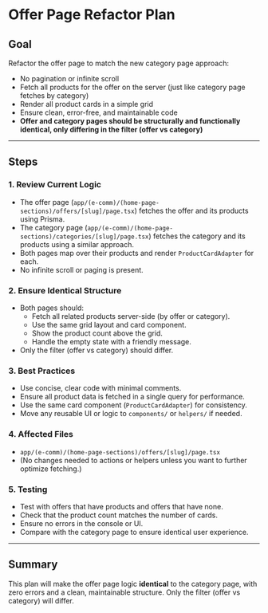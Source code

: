 # Offer Page Refactor Plan

## Goal
Refactor the offer page to match the new category page approach:
- No pagination or infinite scroll
- Fetch all products for the offer on the server (just like category page fetches by category)
- Render all product cards in a simple grid
- Ensure clean, error-free, and maintainable code
- **Offer and category pages should be structurally and functionally identical, only differing in the filter (offer vs category)**

---

## Steps

### 1. Review Current Logic
- The offer page (`app/(e-comm)/(home-page-sections)/offers/[slug]/page.tsx`) fetches the offer and its products using Prisma.
- The category page (`app/(e-comm)/(home-page-sections)/categories/[slug]/page.tsx`) fetches the category and its products using a similar approach.
- Both pages map over their products and render `ProductCardAdapter` for each.
- No infinite scroll or paging is present.

### 2. Ensure Identical Structure
- Both pages should:
  - Fetch all related products server-side (by offer or category).
  - Use the same grid layout and card component.
  - Show the product count above the grid.
  - Handle the empty state with a friendly message.
- Only the filter (offer vs category) should differ.

### 3. Best Practices
- Use concise, clear code with minimal comments.
- Ensure all product data is fetched in a single query for performance.
- Use the same card component (`ProductCardAdapter`) for consistency.
- Move any reusable UI or logic to `components/` or `helpers/` if needed.

### 4. Affected Files
- `app/(e-comm)/(home-page-sections)/offers/[slug]/page.tsx`
- (No changes needed to actions or helpers unless you want to further optimize fetching.)

### 5. Testing
- Test with offers that have products and offers that have none.
- Check that the product count matches the number of cards.
- Ensure no errors in the console or UI.
- Compare with the category page to ensure identical user experience.

---

## Summary
This plan will make the offer page logic **identical** to the category page, with zero errors and a clean, maintainable structure. Only the filter (offer vs category) will differ. 